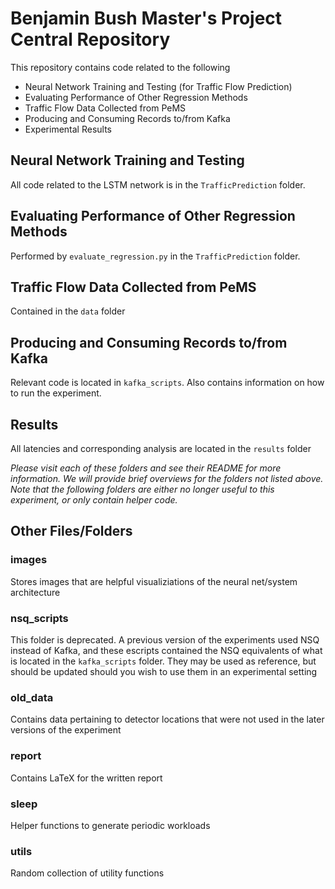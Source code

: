 # Benjamin Bush Master's Project Central Repository
This repository contains code related to the following
* Neural Network Training and Testing (for Traffic Flow Prediction)
* Evaluating Performance of Other Regression Methods
* Traffic Flow Data Collected from PeMS
* Producing and Consuming Records to/from Kafka
* Experimental Results

## Neural Network Training and Testing
All code related to the LSTM network is in the `TrafficPrediction` folder.

## Evaluating Performance of Other Regression Methods
Performed by `evaluate_regression.py` in the `TrafficPrediction` folder.

## Traffic Flow Data Collected from PeMS
Contained in the `data` folder

## Producing and Consuming Records to/from Kafka
Relevant code is located in `kafka_scripts`. Also contains information on how to run the experiment. 

## Results
All latencies and corresponding analysis are located in the `results` folder


*Please visit each of these folders and see their README for more information. We will provide brief overviews for the folders not listed above. Note that the following folders are either no longer useful to this experiment, or only contain helper code.*

## Other Files/Folders

### images
Stores images that are helpful visualiziations of the neural net/system architecture

### nsq_scripts
This folder is deprecated. A previous version of the experiments used NSQ instead of Kafka, and these escripts contained the NSQ equivalents of what is located in the `kafka_scripts` folder. They may be used as reference, but should be updated should you wish to use them in an experimental setting

### old_data
Contains data pertaining to detector locations that were not used in the later versions of the experiment

### report
Contains LaTeX for the written report

### sleep
Helper functions to generate periodic workloads

### utils
Random collection of utility functions



